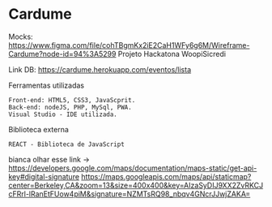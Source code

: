 # Cardume


Mocks: https://www.figma.com/file/cohTBgmKx2iE2CaH1WFy6g6M/Wireframe-Cardume?node-id=94%3A5299
Projeto Hackatona WoopiSicredi

Link DB: https://cardume.herokuapp.com/eventos/lista

Ferramentas utilizadas

    Front-end: HTML5, CSS3, JavaScprit.
    Back-end: nodeJS, PHP, MySql, PWA.
    Visual Studio - IDE utilizada.
    
Biblioteca externa
    
    REACT - Biblioteca de JavaScript




bianca olhar esse link -> https://developers.google.com/maps/documentation/maps-static/get-api-key#digital-signature
https://maps.googleapis.com/maps/api/staticmap?center=Berkeley,CA&zoom=13&size=400x400&key=AIzaSyDIJ9XX2ZvRKCJcFRrl-lRanEtFUow4piM&signature=NZMTsRQ98_nbqv4GNcrJJwjZAKA=